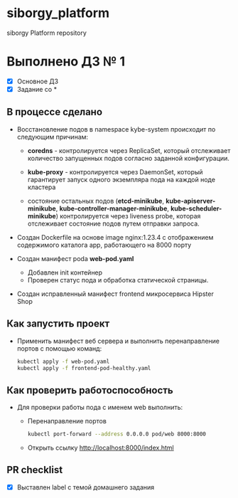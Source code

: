 # siborgy_platform
siborgy Platform repository

# Выполнено ДЗ № 1

- [x] Основное ДЗ
- [x] Задание со *

## В процессе сделано

- Восстановление подов в namespace kybe-system происходит по следующим причинам:

  - **coredns** - контролируется через ReplicaSet, который отслеживает количество запущенных подов согласно заданной конфигурации.

  - **kube-proxy** - контролируется через DaemonSet, который гарантирует запуск одного экземпляра пода на каждой ноде кластера

  - состояние остальных подов (**etcd-minikube**, **kube-apiserver-minikube**, **kube-controller-manager-minikube**, **kube-scheduler-minikube**) контролируется через liveness probe, которая отслеживает состояние подов путем отправки запроса.

- Создан Dockerfile на основе image nginx:1.23.4 с отображением содержимого каталога app, работающего на 8000 порту
- Создан манифест podа **web-pod.yaml**
  - Добавлен init контейнер
  - Проверен статус пода и обработка статической страницы.
- Создан исправленный манифест frontend микросервиса Hipster Shop

## Как запустить проект

- Применить манифест веб сервера и выполнить перенаправление портов с помощью команд:
  
  ```bash
  kubectl apply -f web-pod.yaml
  kubectl apply -f frontend-pod-healthy.yaml
  ```

## Как проверить работоспособность

- Для проверки работы пода с именем web выполнить:
  - Перенаправление портов

    ```bash
    kubectl port-forward --address 0.0.0.0 pod/web 8000:8000
    ```

  - Открыть ссылку <http://localhost:8000/index.html>

## PR checklist

- [x] Выставлен label с темой домашнего задания